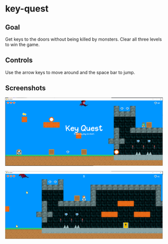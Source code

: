 # key-quest

## Goal

Get keys to the doors without being killed by monsters. Clear all three levels to win the game.

## Controls

Use the arrow keys to move around and the space bar to jump.

## Screenshots

![Title screen](https://raw.githubusercontent.com/cken56/key-quest-game/main/Platformer_screenshots/Start_screen.PNG)

![Level 1](https://raw.githubusercontent.com/cken56/key-quest-game/main/Platformer_screenshots/Level1.PNG)
